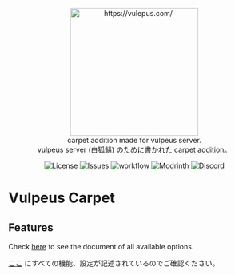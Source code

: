 <p align="center">
  <a href="https://vulpeus.com/" target="_blank">
    <img src="https://vulpeus.com/vulpeus_logo.svg/" alt="https://vulepus.com/" width="256"><br/>
  </a>
  carpet addition made for vulpeus server.<br />
  vulpeus server (白狐鯖) のために書かれた carpet addition。
</p>

<p align="center">
  <a href="http://www.gnu.org/licenses/lgpl-3.0.html"><img src="https://img.shields.io/github/license/Vulpeus-Server/vulpeus-carpet.svg" alt="License"></a>
  <a href="https://github.com/Vulpeus-Server/vulpeus-carpet/issues"><img src="https://img.shields.io/github/issues/Vulpeus-Server/vulpeus-carpet.svg" alt="Issues"></a>
  <a href="https://github.com/Vulpeus-Server/vulpeus-carpet/actions/workflows/gradle.yml"><img src="https://github.com/Vulpeus-Server/vulpeus-carpet/actions/workflows/gradle.yml/badge.svg" alt="workflow"></a>
  <a href="https://modrinth.com/mod/vulpeus-carpet"><img src="https://img.shields.io/modrinth/dt/aZhtZo3k?label=Modrinth%20Downloads&logo=Modrinth" alt="Modrinth"></a>
  <a href="https://discord.gg/tjayanzYMf"><img src="https://img.shields.io/discord/1157213775791935539?logo=Discord" alt="Discord"></a>
</p>

# Vulpeus Carpet

## Features

Check [here](./docs/en_us.md) to see the document of all available options.

[ここ](./docs/ja_jp.md) にすべての機能、設定が記述されているのでご確認ください。
